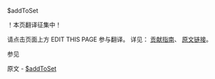  $addToSet

 ！本页翻译征集中！

请点击页面上方 EDIT THIS PAGE 参与翻译。
详见：
[贡献指南]( https://github.com/whaleal/MongoDB-Manual-zh/blob/master/CONTRIBUTING.md )、
[原文链接](  https://docs.mongodb.com/manual/reference/operator/update/addToSet/  )。

 参见

原文 - [$addToSet]( https://docs.mongodb.com/manual/reference/operator/update/addToSet/ )

